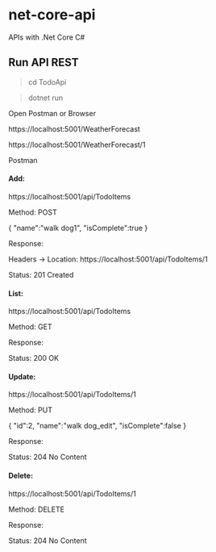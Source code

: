 # net-core-api
APIs with .Net Core C#

## Run API REST
>cd TodoApi

>dotnet run

Open Postman or Browser

https://localhost:5001/WeatherForecast

https://localhost:5001/WeatherForecast/1

Postman

#### Add:

https://localhost:5001/api/TodoItems

Method: POST

{
  "name":"walk dog1",
  "isComplete":true
}

Response:

Headers -> Location: https://localhost:5001/api/TodoItems/1

Status: 201 Created

#### List:

https://localhost:5001/api/TodoItems

Method: GET

Response:

Status: 200 OK

#### Update:

https://localhost:5001/api/TodoItems/1

Method: PUT

{
  "id":2,
  "name":"walk dog_edit",
  "isComplete":false
}

Response:

Status: 204 No Content

#### Delete:

https://localhost:5001/api/TodoItems/1

Method: DELETE

Response:

Status: 204 No Content
